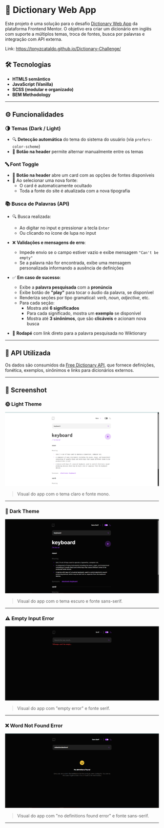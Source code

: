 # 📘 Dictionary Web App

Este projeto é uma solução para o desafio [Dictionary Web App](https://www.frontendmentor.io/challenges/dictionary-web-app-h5wwnyuKFL) da plataforma Frontend Mentor. O objetivo era criar um dicionário em inglês com suporte a múltiplos temas, troca de fontes, busca por palavras e integração com API externa.

Link: https://tonyzcataldo.github.io/Dictionary-Challenge/

## 🛠 Tecnologias

- **HTML5 semântico**
- **JavaScript (Vanilla)**
- **SCSS (modular e organizado)**
- **BEM Methodology**

---

## ⚙️ Funcionalidades

### 🌗 Temas (Dark / Light)

- 🔍 **Detecção automática** do tema do sistema do usuário (via `prefers-color-scheme`)
- 🔁 **Botão na header** permite alternar manualmente entre os temas

### 🔤 Font Toggle

- 🔘 **Botão na header** abre um card com as opções de fontes disponíveis
- 🔄 Ao selecionar uma nova fonte:
  - O card é automaticamente ocultado
  - Toda a fonte do site é atualizada com a nova tipografia

### 📚 Busca de Palavras (API)

- 🔍 Busca realizada:

  - Ao digitar no input e pressionar a tecla `Enter`
  - Ou clicando no ícone de lupa no input

- ❌ **Validações e mensagens de erro**:

  - Impede envio se o campo estiver vazio e exibe mensagem `"Can't be empty"`
  - Se a palavra não for encontrada, exibe uma mensagem personalizada informando a ausência de definições

- ✅ **Em caso de sucesso**:

  - Exibe a **palavra pesquisada** com a **pronúncia**
  - Exibe botão de **"play"** para tocar o áudio da palavra, se disponível
  - Renderiza seções por tipo gramatical: _verb_, _noun_, _adjective_, etc.
  - Para cada seção:
    - Mostra até **6 significados**
    - Para cada significado, mostra um **exemplo** se disponível
    - Mostra até **3 sinônimos**, que são **clicáveis** e acionam nova busca

- 🔗 **Rodapé** com link direto para a palavra pesquisada no Wiktionary

---

## 🔗 API Utilizada

Os dados são consumidos da [Free Dictionary API](https://dictionaryapi.dev/), que fornece definições, fonética, exemplos, sinônimos e links para dicionários externos.

---

## 📸 Screenshot

### 🌞 Light Theme

![Light Theme](./assets/screenshots/light-dictionary-mono-screenshot.PNG)

> Visual do app com o tema claro e fonte mono.

---

### 🌙 Dark Theme

![Dark Theme](./assets/screenshots/dark-dictionary-screenshot.PNG)

> Visual do app com o tema escuro e fonte sans-serif.

---

### ⚠️ Empty Input Error

![Empty Input Error](./assets/screenshots/dark-dictionary-serif-emptyerror-screenshot.PNG)

> Visual do app com "empty error" e fonte serif.

---

### ❌ Word Not Found Error

![Not Found Error](./assets/screenshots/dark-dictionary-notfounderror-screenshot.PNG)

> Visual do app com "no definitions found error" e fonte sans-serif.

---
